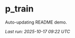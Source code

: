 # p_train

Auto-updating README demo.

<!--START_SECTION:status-->
_Last run: 2025-10-17 09:22 UTC_
<!--END_SECTION:status-->

































































































































































































































































































































































































































































































































































































































































































































































































































































































































































































































































































































































































































































































































































